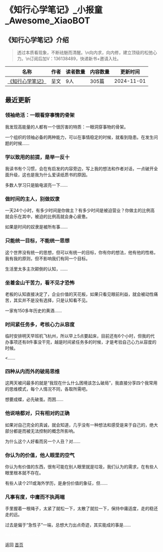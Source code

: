 # 《知行心学笔记》_小报童_Awesome_XiaoBOT

## 《知行心学笔记》介绍
> 透过本质看现象，不断祛魅而清醒。\n向内求，向内修，建立顶级的松弛心力。\n订阅后加V：136138489，快递新书+邀请入社。  
  


|名称|作者|读者数量|内容数量|更新时间|
|---|---|---|---|---|
|[《知行心学笔记》](https://xiaobot.net/p/xinqingnian?refer=0b133df9-27dc-423b-8101-639049001c13)|呈文|9人|305篇|2024-11-01|

## 最近更新
### 领袖绝活：一眼看穿事情的骨架

我发现高能量的人都有一个很厉害的特质：一眼洞穿事物的骨架。

一个组织的领袖必备的两种能力，可以在事情稳定的时候，就看到隐患。在发生问题的时候......

### 学以致用的前提，是举一反十

我读书有个习惯，会在有启发的内容旁边，写上我的想法和作者对话，一点破开全面升级，这也是我为什么爱读纸质书的原因。

多数人学习只是脑电波亮一下......

### 做时间的主人，别做奴隶

一天24个小时，有多少时间是你做主？有多少时间是被迫营业？你做主的比例高就会乐在其中，被迫的比例高就会身心疲惫。

如果是时间的奴隶是被所有事......

### 只能统一目标，不能统一思想

这个世界没有统一的思想，但可以有统一的目标，你有你的想法，他有他的性格，我有我的原则，但不影响我们有同一个目标。

生活里太多主次颠倒的认知，......

### 坐着金山干苦力，看不见才恐怖

老板的认知直接决定了，企业价值的天花板，如果只看见眼前利益，就会被动性痛苦，其实并不是没有选择，只是认知看不见。

一家有150多年历史的黄酒......

### 时间紧任务多，考核心力从容度

临时安排明天早班机飞杭州，所以早上5点要起床，目前还有6个小时，但我的代办事项还有8件事没干完，越是时间紧任务多的时候，才是考验自己心力从容度的时候。

<......

### 四种从内而外的破局思维

这两天被问最多的就是“我现在什么什么困境该怎么破局”，我直接分享四个我常用的思维模式，每个人情况不同，各取所需吧。

想要成蝶，必先破茧。而困......

### 他说啥都对，只有相对的正确

如果对自己完全的真诚，就会知道，几乎没有一种想法和感受是来于自己的，绝大部分都是而被无法控制的概念所影响。

为什么这个人好看而另一个人丑？对......

### 你认为的价值，他人眼里的空气

你认为有价值的东西，很有可能在别人眼里就是垃圾，我们认为的需求，在有些人眼里根本就不存在。

有些人读个211或海外学历，是身份价值的象征，但......

### 凡事有度，中庸而不执两端

手里握着一根绳子，太紧了就松一下，太散了就拉一下，保持中庸适度，走的稳还走的远。

过去是偏于“急性子”一端，总想大力出点奇迹，其实能成的事是......


<a href="https://github.com/Reno9527/awesome-xiaobot" style="color: white; text-decoration: none;">awesome-xiaobot</a>

返回 [首页](../README.md)
